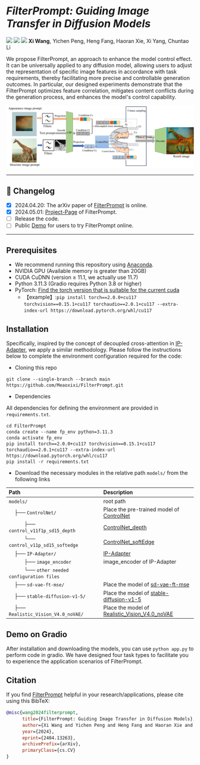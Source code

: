 # ___***FilterPrompt: Guiding Image Transfer in Diffusion Models***___

<a href='https://meaoxixi.github.io/FilterPrompt/'><img src='https://img.shields.io/badge/Project-Page-green'></a> 
<a href='https://arxiv.org/pdf/2404.13263'><img src='https://img.shields.io/badge/Paper-blue'></a> 
<a href='https://huggingface.co/spaces/Meaowangxi/FilterPrompt-demo'><img src='https://img.shields.io/badge/Demo-orange'></a> 
**Xi Wang**, Yichen Peng, Heng Fang, Haoran Xie, Xi Yang, Chuntao	Li

We propose FilterPrompt, an approach to enhance the model control effect. It can be universally applied to any diffusion model, allowing users to adjust the representation of specific image features in accordance with task requirements, thereby facilitating more precise and controllable generation outcomes. In particular, our designed experiments demonstrate that the FilterPrompt optimizes feature correlation, mitigates content conflicts during the generation process, and enhances the model's control capability.

![arch](https://raw.githubusercontent.com/Meaoxixi/FilterPrompt/gh-pages/resources/method_diagram.png)

---
## 📝 Changelog
- [x] 2024.04.20: The arXiv paper of [FilterPrompt](https://arxiv.org/abs/2404.13263) is online.
- [x] 2024.05.01: [Project-Page](https://meaoxixi.github.io/FilterPrompt/) of FilterPrompt.
- [ ] Release the code.
- [ ] Public [Demo](https://huggingface.co/spaces/Meaowangxi/FilterPrompt-demo) for users to try FilterPrompt online.

---
## Prerequisites
- We recommend running this repository using [Anaconda](https://docs.anaconda.com/anaconda/install/).
- NVIDIA GPU (Available memory is greater than 20GB)
- CUDA CuDNN (version ≥ 11.1, we actually use 11.7)
- Python 3.11.3 (Gradio requires Python 3.8 or higher)
- PyTorch: [Find the torch version that is suitable for the current cuda](https://pytorch.org/get-started/previous-versions/)
  - 【example】:`pip install torch==2.0.0+cu117 torchvision==0.15.1+cu117 torchaudio==2.0.1+cu117 --extra-index-url https://download.pytorch.org/whl/cu117`

## Installation
Specifically, inspired by the concept of decoupled cross-attention in [IP-Adapter](https://ip-adapter.github.io/), we apply a similar methodology. 
Please follow the instructions below to complete the environment configuration required for the code:
- Cloning this repo
```
git clone --single-branch --branch main https://github.com/Meaoxixi/FilterPrompt.git
```
- Dependencies
 
All dependencies for defining the environment are provided in `requirements.txt`.
```
cd FilterPrompt
conda create --name fp_env python=3.11.3
conda activate fp_env
pip install torch==2.0.0+cu117 torchvision==0.15.1+cu117 torchaudio==2.0.1+cu117 --extra-index-url https://download.pytorch.org/whl/cu117
pip install -r requirements.txt
```
- Download the necessary modules in the relative path `models/` from the following links

| Path                                                                                                                 | Description                                                                                                             |
|:---------------------------------------------------------------------------------------------------------------------|:------------------------------------------------------------------------------------------------------------------------|
| `models/`                                                                                                            | root path                                                                                                               |
| &nbsp;&nbsp;&nbsp;&nbsp;├── `ControlNet/`                                                                            | Place the pre-trained model of [ControlNet](https://huggingface.co/lllyasviel)                                          |
| &nbsp;&nbsp;&nbsp;&nbsp;&nbsp;&nbsp;&nbsp;&nbsp;&nbsp;&nbsp;&nbsp;├── `control_v11f1p_sd15_depth `                   | [ControlNet_depth](https://huggingface.co/lllyasviel/control_v11f1p_sd15_depth/tree/main)                                                                                                    |
| &nbsp;&nbsp;&nbsp;&nbsp;&nbsp;&nbsp;&nbsp;&nbsp;&nbsp;&nbsp;&nbsp;└── `control_v11p_sd15_softedge`                   | [ControlNet_softEdge](https://huggingface.co/lllyasviel/control_v11p_sd15_softedge/tree/main)                                                                                                 |
| &nbsp;&nbsp;&nbsp;&nbsp;├── `IP-Adapter/`                                                                            | [IP-Adapter](https://huggingface.co/h94/IP-Adapter/tree/main/models)                                 |
| &nbsp;&nbsp;&nbsp;&nbsp;&nbsp;&nbsp;&nbsp;&nbsp;&nbsp;&nbsp;&nbsp;├── `image_encoder `                               | image_encoder of IP-Adapter                                                                                             |
| &nbsp;&nbsp;&nbsp;&nbsp;&nbsp;&nbsp;&nbsp;&nbsp;&nbsp;&nbsp;&nbsp;└── `other needed configuration files`             |                                                                                                                         |
| &nbsp;&nbsp;&nbsp;&nbsp;├── `sd-vae-ft-mse/`                                                                         | Place the model of [sd-vae-ft-mse](https://huggingface.co/stabilityai/sd-vae-ft-mse/tree/main)                          |
| &nbsp;&nbsp;&nbsp;&nbsp;├── `stable-diffusion-v1-5/`                                                                 | Place the model of [stable-diffusion-v1-5](https://huggingface.co/runwayml/stable-diffusion-v1-5)                       |
| &nbsp;&nbsp;&nbsp;&nbsp;├── `Realistic_Vision_V4.0_noVAE/`                                                           | Place the model of [Realistic_Vision_V4.0_noVAE](https://huggingface.co/SG161222/Realistic_Vision_V4.0_noVAE/tree/main) |




## Demo on Gradio

After installation and downloading the models, you can use `python app.py` to perform code in gradio. We have designed four task types to facilitate you to experience the application scenarios of FilterPrompt.

## Citation
If you find [FilterPrompt](https://arxiv.org/abs/2404.13263) helpful in your research/applications, please cite using this BibTeX:
```bibtex
@misc{wang2024filterprompt,
      title={FilterPrompt: Guiding Image Transfer in Diffusion Models}, 
      author={Xi Wang and Yichen Peng and Heng Fang and Haoran Xie and Xi Yang and Chuntao Li},
      year={2024},
      eprint={2404.13263},
      archivePrefix={arXiv},
      primaryClass={cs.CV}
}
```
